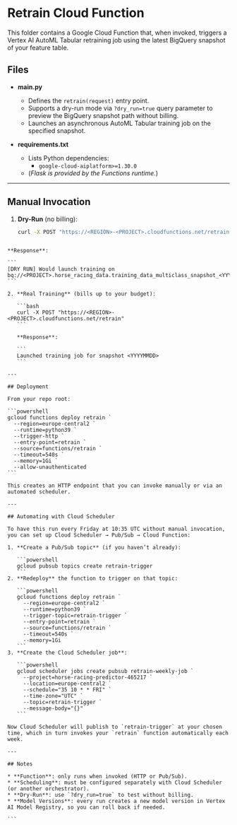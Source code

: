 # Retrain Cloud Function

This folder contains a Google Cloud Function that, when invoked, triggers a Vertex AI AutoML Tabular retraining job using the latest BigQuery snapshot of your feature table.

## Files

- **main.py**  
  - Defines the `retrain(request)` entry point.  
  - Supports a dry-run mode via `?dry_run=true` query parameter to preview the BigQuery snapshot path without billing.  
  - Launches an asynchronous AutoML Tabular training job on the specified snapshot.

- **requirements.txt**  
  - Lists Python dependencies:
    - `google-cloud-aiplatform>=1.30.0`
  - (*Flask is provided by the Functions runtime.*)

---

## Manual Invocation

1. **Dry-Run** (no billing):  
   ```bash
   curl -X POST "https://<REGION>-<PROJECT>.cloudfunctions.net/retrain?dry_run=true"
````

**Response**:

```
[DRY RUN] Would launch training on bq://<PROJECT>.horse_racing_data.training_data_multiclass_snapshot_<YYYYMMDD>
```

2. **Real Training** (bills up to your budget):

   ```bash
   curl -X POST "https://<REGION>-<PROJECT>.cloudfunctions.net/retrain"
   ```

   **Response**:

   ```
   Launched training job for snapshot <YYYYMMDD>
   ```

---

## Deployment

From your repo root:

```powershell
gcloud functions deploy retrain `
  --region=europe-central2 `
  --runtime=python39 `
  --trigger-http `
  --entry-point=retrain `
  --source=functions/retrain `
  --timeout=540s `
  --memory=1Gi `
  --allow-unauthenticated
```

This creates an HTTP endpoint that you can invoke manually or via an automated scheduler.

---

## Automating with Cloud Scheduler

To have this run every Friday at 10:35 UTC without manual invocation, you can set up Cloud Scheduler → Pub/Sub → Cloud Function:

1. **Create a Pub/Sub topic** (if you haven’t already):

   ```powershell
   gcloud pubsub topics create retrain-trigger
   ```
2. **Redeploy** the function to trigger on that topic:

   ```powershell
   gcloud functions deploy retrain `
     --region=europe-central2 `
     --runtime=python39 `
     --trigger-topic=retrain-trigger `
     --entry-point=retrain `
     --source=functions/retrain `
     --timeout=540s `
     --memory=1Gi
   ```
3. **Create the Cloud Scheduler job**:

   ```powershell
   gcloud scheduler jobs create pubsub retrain-weekly-job `
     --project=horse-racing-predictor-465217 `
     --location=europe-central2 `
     --schedule="35 10 * * FRI" `
     --time-zone="UTC" `
     --topic=retrain-trigger `
     --message-body="{}"
   ```

Now Cloud Scheduler will publish to `retrain-trigger` at your chosen time, which in turn invokes your `retrain` function automatically each week.

---

## Notes

* **Function**: only runs when invoked (HTTP or Pub/Sub).
* **Scheduling**: must be configured separately with Cloud Scheduler (or another orchestrator).
* **Dry-Run**: use `?dry_run=true` to test without billing.
* **Model Versions**: every run creates a new model version in Vertex AI Model Registry, so you can roll back if needed.

```
